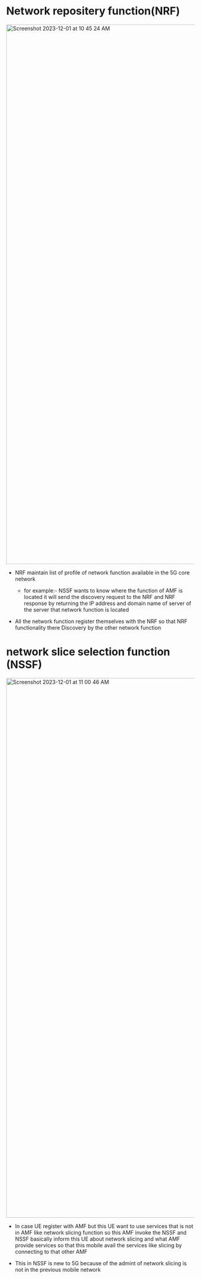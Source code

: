 # Network repositery function(NRF)
<img width="1440" alt="Screenshot 2023-12-01 at 10 45 24 AM" src="https://github.com/dhirukumar/Technologies-Architecture-and-protocol/assets/146316525/d88a6fd4-2919-46a4-b4c7-306a1b6059a9">

- NRF maintain list of profile of network function available in the 5G core network

     - for example:- NSSF wants to know where the function of AMF is located it will send the discovery request to the NRF and NRF response by returning the IP address and domain name of server of the server that network function is located
 
- All the network function register themselves with the NRF so that NRF functionality there Discovery by the other network function

# network slice selection function (NSSF)
<img width="1440" alt="Screenshot 2023-12-01 at 11 00 46 AM" src="https://github.com/dhirukumar/Technologies-Architecture-and-protocol/assets/146316525/238e8ecd-e2d8-4e85-ab05-008f4e332325">

- In case UE register with AMF but this UE want to use services that is not in AMF like network slicing function so this AMF invoke the NSSF and NSSF basically inform this UE about network slicing and what AMF provide services so that this mobile avail the services like slicing by connecting to that other AMF

- This in NSSF is new to 5G because of the admint of network slicing is not in the previous mobile network
